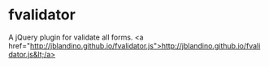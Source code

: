 fvalidator
==========

A jQuery plugin for validate all forms. &lt;a href="http://jblandino.github.io/fvalidator.js">http://jblandino.github.io/fvalidator.js&lt;/a>
